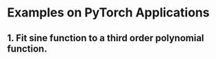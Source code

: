# Examples on PyTorch Applications  

## 1. Fit sine function to a third order polynomial function. 